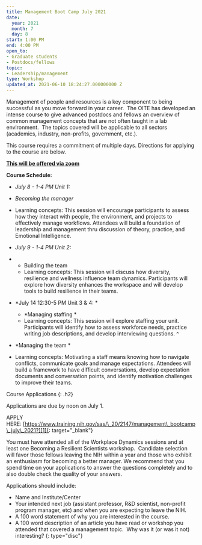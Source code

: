 ```yaml
---
title: Management Boot Camp July 2021
date:
  year: 2021
  month: 7
  day: 8
start: 1:00 PM
end: 4:00 PM
open_to:
- Graduate students
- Postdocs/fellows
topic:
- Leadership/management
type: Workshop
updated_at: 2021-06-10 18:24:27.000000000 Z
---
```

Management of people and resources is a key component to being
successful as you move forward in your career.  The OITE has developed
an intense course to give advanced postdocs and fellows an overview of
common management concepts that are not often taught in a lab
environment.  The topics covered will be applicable to all sectors
(academics, industry, non-profits, government, etc.).

This course requires a commitment of multiple days. Directions for
applying to the course are below.   

<span style="text-decoration: underline;">**This will be offered via
zoom**</span>

**Course Schedule:**

* <em>July 8 - 1-4 PM Unit 1: </em>
* *Becoming the manager*
* Learning concepts: This session will encourage participants to assess
  how they interact with people, the environment, and projects to
  effectively manage workflows. Attendees will build a foundation of
  leadership and management thru discussion of theory, practice, and
  Emotional Intelligence.  

* <em>July 9 - 1-4 PM Unit </em>*2*<em><em>\: </em></em>
* * Building the team
  * Learning concepts: This session will discuss how diversity,
    resilience and wellness influence team dynamics. Participants will
    explore how diversity enhances the workspace and will develop tools
    to build resilience in their teams.  

* *July 14 12:30-5 PM Unit 3 &amp; 4: *
  * *Managing staffing *
  * Learning concepts: This session will explore staffing your unit.
    Participants will identify how to assess workforce needs, practice
    writing job descriptions, and develop interviewing questions.
^

* *Managing the team *
* Learning concepts: Motivating a staff means knowing how to navigate
  conflicts, communicate goals and manage expectations. Attendees will
  build a framework to have difficult conversations, develop expectation
  documents and conversation points, and identify motivation challenges
  to improve their teams.

Course Applications
{: .h2}

Applications are due by noon on July 1.

APPLY
HERE: [https://www.training.nih.gov/sas/\_20/2147/management\_bootcamp\_july\_2021?][1]{:
target="_blank"}

You must have attended all of the Workplace Dynamics sessions and at
least one Becoming a Resilient Scientists workshop.  Candidate selection
will favor those fellows leaving the NIH within a year and those who
exhibit an enthusiasm for becoming a better manager. We recommend that
you spend time on your applications to answer the questions completely
and to also double check the quality of your answers.

Applications should include:

* Name and Institute/Center
* Your intended next job (assistant professor, R&amp;D scientist,
  non-profit program manager, etc) and when you are expecting to leave
  the NIH.
* A 100 word statement of why you are interested in the course.
* A 100 word description of an article you have read or workshop you
  attended that covered a management topic.  Why was it (or was it not)
  interesting?
{: type="disc"}



[1]: https://www.training.nih.gov/sas/_20/2147/management_bootcamp_july_2021
